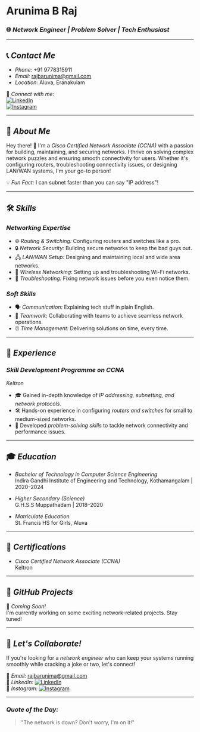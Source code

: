 # Arunima B Raj  
### 🌐 *Network Engineer | Problem Solver | Tech Enthusiast*  

---

## 📞 *Contact Me*  
- *Phone:* +91 9778315911  
- *Email:* [rajbarunima@gmail.com](mailto:rajbarunima@gmail.com)  
- *Location:* Aluva, Eranakulam  

🔗 *Connect with me:*  
[![LinkedIn](https://img.shields.io/badge/LinkedIn-Connect-blue?style=for-the-badge&logo=linkedin)](https://www.linkedin.com/in/your-linkedin-profile)  
[![Instagram](https://img.shields.io/badge/Instagram-Follow-pink?style=for-the-badge&logo=instagram)](https://www.instagram.com/your-instagram-profile)  

---

## 🚀 *About Me*  
Hey there! 👋 I'm a *Cisco Certified Network Associate (CCNA)* with a passion for building, maintaining, and securing networks. I thrive on solving complex network puzzles and ensuring smooth connectivity for users. Whether it's configuring routers, troubleshooting connectivity issues, or designing LAN/WAN systems, I'm your go-to person!  

💡 *Fun Fact:* I can subnet faster than you can say "IP address"!  

---

## 🛠 *Skills*  
### *Networking Expertise*  
- 🌐 *Routing & Switching:* Configuring routers and switches like a pro.  
- 🔒 *Network Security:* Building secure networks to keep the bad guys out.  
- 🖧 *LAN/WAN Setup:* Designing and maintaining local and wide area networks.  
- 📶 *Wireless Networking:* Setting up and troubleshooting Wi-Fi networks.  
- 🧩 *Troubleshooting:* Fixing network issues before you even notice them.  

### *Soft Skills*  
- 🗣 *Communication:* Explaining tech stuff in plain English.  
- 🤝 *Teamwork:* Collaborating with teams to achieve seamless network operations.  
- ⏰ *Time Management:* Delivering solutions on time, every time.  

---

## 💼 *Experience*  
### *Skill Development Programme on CCNA*  
*Keltron*  
- 🎓 Gained in-depth knowledge of *IP addressing, subnetting, and network protocols*.  
- 🛠 Hands-on experience in configuring *routers and switches* for small to medium-sized networks.  
- 🚀 Developed *problem-solving skills* to tackle network connectivity and performance issues.  

---

## 🎓 *Education*  
- *Bachelor of Technology in Computer Science Engineering*  
  Indira Gandhi Institute of Engineering and Technology, Kothamangalam | 2020–2024  

- *Higher Secondary (Science)*  
  G.H.S.S Muppathadam | 2018–2020  

- *Matriculate Education*  
  St. Francis HS for Girls, Aluva  

---

## 📜 *Certifications*  
- *Cisco Certified Network Associate (CCNA)*  
  Keltron  

---

## 🚧 *GitHub Projects*  
🔨 *Coming Soon!*  
I'm currently working on some exciting network-related projects. Stay tuned!  

---

## 🌟 *Let's Collaborate!*  
If you're looking for a *network engineer* who can keep your systems running smoothly while cracking a joke or two, let's connect!  

📩 *Email:* [rajbarunima@gmail.com](mailto:rajbarunima@gmail.com)  
🔗 *LinkedIn:* [![LinkedIn](https://img.shields.io/badge/LinkedIn-Connect-blue?style=for-the-badge&logo=linkedin)](https://www.linkedin.com/in/your-linkedin-profile)  
📸 *Instagram:* [![Instagram](https://img.shields.io/badge/Instagram-Follow-pink?style=for-the-badge&logo=instagram)](https://www.instagram.com/your-instagram-profile)  

---

### *Quote of the Day:*  
> "The network is down? Don't worry, I'm on it!"
